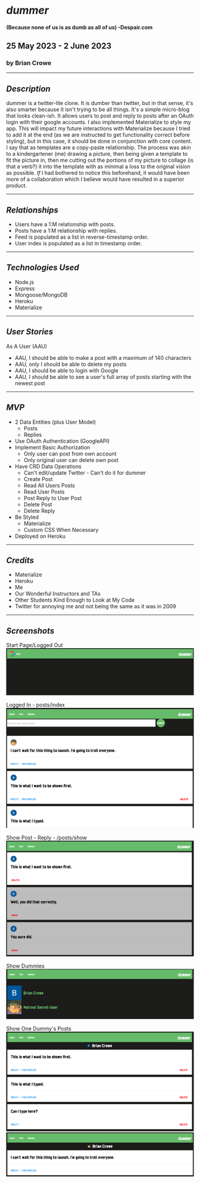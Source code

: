 # **_dummer_**

#### (Because none of us is as dumb as all of us) -Despair.com

## 25 May 2023 - 2 June 2023

### by Brian Crowe

---

## **_Description_**

dummer is a twitter-lite clone. It is dumber than twitter, but in that sense, it's also smarter because it isn't trying to be all things. It's a simple micro-blog that looks clean-ish. It allows users to post and reply to posts after an OAuth login with their google accounts. I also implemented Materialize to style my app. This will impact my future interactions with Materialize because I tried to add it at the end (as we are instructed to get functionality correct before styling), but in this case, it should be done in conjunction with core content. I say that as templates are a copy-paste relationship. The process was akin to a kindergartener (me) drawing a picture, then being given a template to fit the picture in, then me cutting out the portions of my picture to collage (is that a verb?) it into the template with as minimal a loss to the original vision as possible. _If_ I had bothered to notice this beforehand, it would have been more of a collaboration which I believe would have resulted in a superior product.

---

## **_Relationships_**

- Users have a 1:M relationship with posts.
- Posts have a 1:M relationship with replies.
- Feed is populated as a list in reverse-timestamp order.
- User index is populated as a list in timestamp order.

---

## **_Technologies Used_**

- Node.js
- Express
- Mongoose/MongoDB
- Heroku
- Materialize

---

## **_User Stories_**

As A User (AAU)

- AAU, I should be able to make a post with a maximum of 140 characters
- AAU, only I should be able to delete my posts
- AAU, I should be able to login with Google
- AAU, I should be able to see a user's full array of posts starting with the newest post

---

## **_MVP_**

- 2 Data Entities (plus User Model)
  - Posts
  - Replies
- Use OAuth Authentication (GoogleAPI)
- Implement Basic Authorization
  - Only user can post from own account
  - Only original user can delete own post
- Have CRD Data Operations
  - Can't edit/update Twitter - Can't do it for dummer
  - Create Post
  - Read All Users Posts
  - Read User Posts
  - Post Reply to User Post
  - Delete Post
  - Delete Reply
- Be Styled
  - Materialize
  - Custom CSS When Necessary
- Deployed on Heroku

---

## **_Credits_**

- Materialize
- Heroku
- Me
- Our Wonderful Instructors and TAs
- Other Students Kind Enough to Look at My Code
- Twitter for annoying me and not being the same as it was in 2009

---

## **_Screenshots_**

Start Page/Logged Out
![Image](/screenshots/start-loggedout.png)

Logged In - posts/index
![Image](/screenshots/firstloggedin.png)

Show Post - Reply - /posts/show
![Image](/screenshots/posts-show-reply.png)

Show Dummies
![Image](/screenshots/index-users.png)

Show One Dummy's Posts
![Image](/screenshots/show-user.png)
![Image](/screenshots/show-user-other.png)
